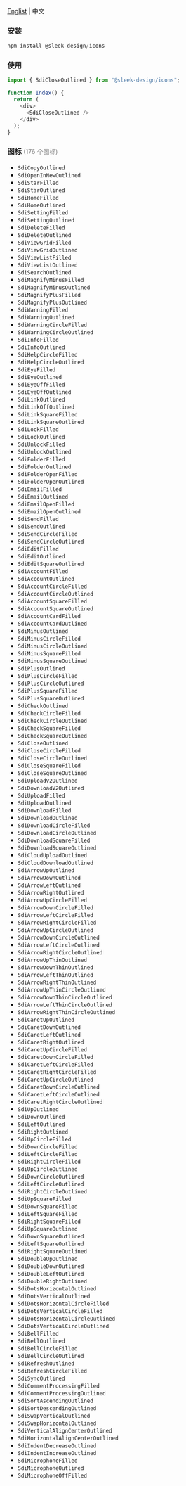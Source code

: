 <a href="https://github.com/chutao-zhang/sleek-design-icons/tree/master#readme" target="_blank">Englist</a> | 中文

### 安装

```js
npm install @sleek-design/icons
```

### 使用

```js
import { SdiCloseOutlined } from "@sleek-design/icons";

function Index() {
  return (
    <div>
      <SdiCloseOutlined />
    </div>
  );
}
```

### 图标 <span style="font-size:14px; font-weight:400; color:#808080">(176 个图标)</span>

- `SdiCopyOutlined`
- `SdiOpenInNewOutlined`
- `SdiStarFilled`
- `SdiStarOutlined`
- `SdiHomeFilled`
- `SdiHomeOutlined`
- `SdiSettingFilled`
- `SdiSettingOutlined`
- `SdiDeleteFilled`
- `SdiDeleteOutlined`
- `SdiViewGridFilled`
- `SdiViewGridOutlined`
- `SdiViewListFilled`
- `SdiViewListOutlined`
- `SdiSearchOutlined`
- `SdiMagnifyMinusFilled`
- `SdiMagnifyMinusOutlined`
- `SdiMagnifyPlusFilled`
- `SdiMagnifyPlusOutlined`
- `SdiWarningFilled`
- `SdiWarningOutlined`
- `SdiWarningCircleFilled`
- `SdiWarningCircleOutlined`
- `SdiInfoFilled`
- `SdiInfoOutlined`
- `SdiHelpCircleFilled`
- `SdiHelpCircleOutlined`
- `SdiEyeFilled`
- `SdiEyeOutlined`
- `SdiEyeOffFilled`
- `SdiEyeOffOutlined`
- `SdiLinkOutlined`
- `SdiLinkOffOutlined`
- `SdiLinkSquareFilled`
- `SdiLinkSquareOutlined`
- `SdiLockFilled`
- `SdiLockOutlined`
- `SdiUnlockFilled`
- `SdiUnlockOutlined`
- `SdiFolderFilled`
- `SdiFolderOutlined`
- `SdiFolderOpenFilled`
- `SdiFolderOpenOutlined`
- `SdiEmailFilled`
- `SdiEmailOutlined`
- `SdiEmailOpenFilled`
- `SdiEmailOpenOutlined`
- `SdiSendFilled`
- `SdiSendOutlined`
- `SdiSendCircleFilled`
- `SdiSendCircleOutlined`
- `SdiEditFilled`
- `SdiEditOutlined`
- `SdiEditSquareOutlined`
- `SdiAccountFilled`
- `SdiAccountOutlined`
- `SdiAccountCircleFilled`
- `SdiAccountCircleOutlined`
- `SdiAccountSquareFilled`
- `SdiAccountSquareOutlined`
- `SdiAccountCardFilled`
- `SdiAccountCardOutlined`
- `SdiMinusOutlined`
- `SdiMinusCircleFilled`
- `SdiMinusCircleOutlined`
- `SdiMinusSquareFilled`
- `SdiMinusSquareOutlined`
- `SdiPlusOutlined`
- `SdiPlusCircleFilled`
- `SdiPlusCircleOutlined`
- `SdiPlusSquareFilled`
- `SdiPlusSquareOutlined`
- `SdiCheckOutlined`
- `SdiCheckCircleFilled`
- `SdiCheckCircleOutlined`
- `SdiCheckSquareFilled`
- `SdiCheckSquareOutlined`
- `SdiCloseOutlined`
- `SdiCloseCircleFilled`
- `SdiCloseCircleOutlined`
- `SdiCloseSquareFilled`
- `SdiCloseSquareOutlined`
- `SdiUploadV2Outlined`
- `SdiDownloadV2Outlined`
- `SdiUploadFilled`
- `SdiUploadOutlined`
- `SdiDownloadFilled`
- `SdiDownloadOutlined`
- `SdiDownloadCircleFilled`
- `SdiDownloadCircleOutlined`
- `SdiDownloadSquareFilled`
- `SdiDownloadSquareOutlined`
- `SdiCloudUploadOutlined`
- `SdiCloudDownloadOutlined`
- `SdiArrowUpOutlined`
- `SdiArrowDownOutlined`
- `SdiArrowLeftOutlined`
- `SdiArrowRightOutlined`
- `SdiArrowUpCircleFilled`
- `SdiArrowDownCircleFilled`
- `SdiArrowLeftCircleFilled`
- `SdiArrowRightCircleFilled`
- `SdiArrowUpCircleOutlined`
- `SdiArrowDownCircleOutlined`
- `SdiArrowLeftCircleOutlined`
- `SdiArrowRightCircleOutlined`
- `SdiArrowUpThinOutlined`
- `SdiArrowDownThinOutlined`
- `SdiArrowLeftThinOutlined`
- `SdiArrowRightThinOutlined`
- `SdiArrowUpThinCircleOutlined`
- `SdiArrowDownThinCircleOutlined`
- `SdiArrowLeftThinCircleOutlined`
- `SdiArrowRightThinCircleOutlined`
- `SdiCaretUpOutlined`
- `SdiCaretDownOutlined`
- `SdiCaretLeftOutlined`
- `SdiCaretRightOutlined`
- `SdiCaretUpCircleFilled`
- `SdiCaretDownCircleFilled`
- `SdiCaretLeftCircleFilled`
- `SdiCaretRightCircleFilled`
- `SdiCaretUpCircleOutlined`
- `SdiCaretDownCircleOutlined`
- `SdiCaretLeftCircleOutlined`
- `SdiCaretRightCircleOutlined`
- `SdiUpOutlined`
- `SdiDownOutlined`
- `SdiLeftOutlined`
- `SdiRightOutlined`
- `SdiUpCircleFilled`
- `SdiDownCircleFilled`
- `SdiLeftCircleFilled`
- `SdiRightCircleFilled`
- `SdiUpCircleOutlined`
- `SdiDownCircleOutlined`
- `SdiLeftCircleOutlined`
- `SdiRightCircleOutlined`
- `SdiUpSquareFilled`
- `SdiDownSquareFilled`
- `SdiLeftSquareFilled`
- `SdiRightSquareFilled`
- `SdiUpSquareOutlined`
- `SdiDownSquareOutlined`
- `SdiLeftSquareOutlined`
- `SdiRightSquareOutlined`
- `SdiDoubleUpOutlined`
- `SdiDoubleDownOutlined`
- `SdiDoubleLeftOutlined`
- `SdiDoubleRightOutlined`
- `SdiDotsHorizontalOutlined`
- `SdiDotsVerticalOutlined`
- `SdiDotsHorizontalCircleFilled`
- `SdiDotsVerticalCircleFilled`
- `SdiDotsHorizontalCircleOutlined`
- `SdiDotsVerticalCircleOutlined`
- `SdiBellFilled`
- `SdiBellOutlined`
- `SdiBellCircleFilled`
- `SdiBellCircleOutlined`
- `SdiRefreshOutlined`
- `SdiRefreshCircleFilled`
- `SdiSyncOutlined`
- `SdiCommentProcessingFilled`
- `SdiCommentProcessingOutlined`
- `SdiSortAscendingOutlined`
- `SdiSortDescendingOutlined`
- `SdiSwapVerticalOutlined`
- `SdiSwapHorizontalOutlined`
- `SdiVerticalAlignCenterOutlined`
- `SdiHorizontalAlignCenterOutlined`
- `SdiIndentDecreaseOutlined`
- `SdiIndentIncreaseOutlined`
- `SdiMicrophoneFilled`
- `SdiMicrophoneOutlined`
- `SdiMicrophoneOffFilled`
